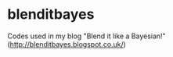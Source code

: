 blenditbayes
============

Codes used in my blog "Blend it like a Bayesian!" (http://blenditbayes.blogspot.co.uk/)
